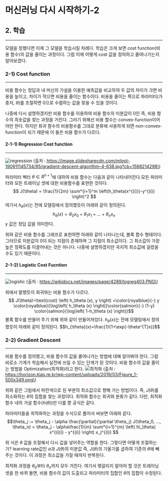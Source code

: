 머신러닝 다시 시작하기-2
========================

## 2. 학습
-------

모델을 정했다면 이제 그 모델을 학습시킬 차례다. 학습은 크게 보면 cost function(비용 함수)의 값을 줄이는 과정이다. 그럼 이제 어떻게 cost 값을 정의하고 줄여나가는지 알아보겠다.

### 2-1) Cost function
---

비용 함수는 정답과 내 머신의 가설을 이용한 예측값을 비교하여 두 값의 차이가 크면 비용을 높이고, 차이가 작으면 비용을 줄이는 함수이다. 비용을 줄이는 쪽으로 파라미터(가중치, $\theta$)를 조절하면 0으로 수렴하는 값을 찾을 수 있을 것이다.

나중에 다시 설명하겠지만 비용 함수를 이용하여 비용 함수의 미분값이 0인 즉, 비용 함수의 최솟값을 찾는 과정을 거친다. 그러기 위해선 비용 함수는 convex-function이어야만 한다. 하지만 회귀 함수의 비용함수를 그대로 분류에 사용하게 되면 non-convex-function이 되기 때문에 이 둘은 비용 함수가 다르다.

#### 2-1-1) Regression Cost function

---

![regression](https://image.slidesharecdn.com/mlppt-190911145734/95/gradient-descent-algorithm-4-638.jpg?cb=1568214298) (출처 : https://image.slidesharecdn.com/mlppt-190911145734/95/gradient-descent-algorithm-4-638.jpg?cb=1568214298\)

파라미터 벡터 $\theta∈R^{n+1}$에 대하여 비용 함수는 다음과 같이 나타내어진다.모든 파라미터와 모든 트레이닝 셋에 대한 비용함수를 표현한 것이다. $$ J(\theta) = \frac{1}{2m} \sum*{i=1}^m \left(h_\theta(x^{(i)})-y^{(i)} \right)^2 $$ 여기서 $h_\theta(x)$는 전에 모델링에서 정의했듯이 아래와 같이 정의된다. $$h_\theta(x) =\theta_0 x_0 + \theta_1 x_1 + ... + \theta_n x_n$$ y 값은 정답 값을 의미한다.

위와 같은 비용 함수를 그래프로 표현하면 아래와 같이 나타나는데, 볼록 함수 형태이다. 그러므로 미분값이 0이 되는 지점이 존재하며 그 지점이 최소값이다. 그 최소값이 가장 높은 정확도를 이끌어내는 것은 아니다. 나중에 설명하겠지만 국지적 최소값에 걸렸을 수도 있기 때문이다.

#### 2-1-2) Logistic Cost Fucntion

---

![logistic](https://wikidocs.net/images/page/4289/logreg403.PNG) (출처 : https://wikidocs.net/images/page/4289/logreg403.PNG\)

위에서 말했듯이 회귀와는 비용 함수가 다르다. $$ J(\theta)=\text{cost} \left( h_\theta (x), y \right) =\color{royalblue}{-} y \color{royalblue}{\log\left( h_\theta (x) \right)}\color{salmon}{-} (1-y) \color{salmon}{\log\left( 1-h_\theta (x) \right)}$$ 볼록 함수를 만들어 주기 위해 위와 같이 만들어져있다. $h_\theta(x)$는 전에 모델링에서 정의했듯이 아래와 같이 정의된다. $$h_\{\theta}(x)=\frac{1}{1+\exp(-\theta^{T}x)}$$<br>

### 2-2) Gradient Descent

---

비용 함수를 정의했고, 비용 함수의 값을 줄여나가는 방법에 대해 알아봐야 한다. 그럼 비로소 기계가 학습해서 실전에 쓰일 수 있는 단계가 된 것이다. 비용 함수의 값을 줄이는 방법을 Optimization(최적화)라고 한다. ![최적화](https://horizon.kias.re.kr/wp-content/uploads/2019/03/Figure_1-500x349.png) (출처 : https://horizon.kias.re.kr/wp-content/uploads/2019/03/Figure_1-500x349.png\)

위와 같은 그림에서 파란색으로 된 부분의 최소값으로 향해 가는 방법이다. 즉, $J(\theta)$를 최소화하는 $\theta$의 집합을 찾는 과정이다. 최적화 함수는 회귀와 분류가 같다. 다만, 최적화 함수 내의 가설 함수($h(\theta)$)만 다를 뿐 공식은 같다.

파라미터들을 최적화하는 과정을 수식으로 풀어서 써보면 아래와 같다. $$\theta_j := \theta_j - \alpha \frac{\partial}{\partial \theta_j} J(\theta_0, ..., \theta_n) = \theta_j - \alpha\frac{1}{m} \sum*{i=1}^{m} \left( h\_\theta( x^{(i)}) - y^{(i)} \right) x_j^{(i)} $$

위 식은 $\theta$ 값을 조절해서 다시 값을 넣어주는 역할을 한다. 그렇다면 어떻게 조절하는가? learning rate값인 $\alpha$과 $J(\theta)$의 미분값 즉, $J(\theta)$의 기울기를 곱하여 기존의 $\theta$에 빼주는 것이다. 이 과정은 최소값을 가질 때까지 반복된다.

최적화 과정을 $\theta_0$부터 $\theta_n$까지 모두 거친다. 여기서 헷갈리지 말아야 할 것은 트레이닝 셋을 한 바퀴 돌면, 비용 함수의 값이 도출되고 파라미터의 집합인 $\theta$의 집합이 수정된다.
